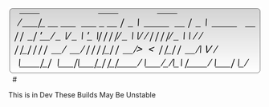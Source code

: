 <img src="https://raw.githubusercontent.com/GreenDexDev/Phar/V1.13/cooltext251266982702521.png">  
#                                                       

This is in Dev These Builds May Be Unstable
